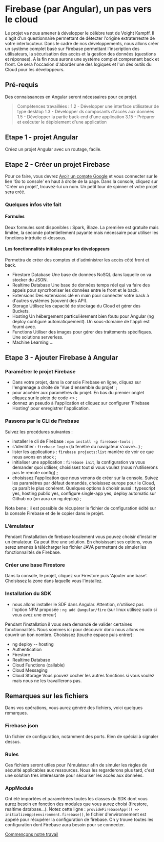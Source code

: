 # Firebase (par Angular), un pas vers le cloud
Le projet va nous amener à développer le célèbre test de Voight Kampff. Il s'agit d'un questionnaire permettant de détecter l'origine extraterrestre de votre interlocuteur. 
Dans le cadre de nos développements, nous allons créer un système complet basé sur Firebase permettant l'inscription des utilisateurs, la sécurisation des accès et la gestion des données (questions et réponses). A la fin nous aurons une système complet comprenant back et front.
Ce sera l'occasion d'aborder une des logiques et l'un des outils du Cloud pour les développeurs.

## Pré-requis
Des connaissances en Angular seront nécessaires pour ce projet.

> Compétences travaillées : 
> 1.2 - Développer une interface utilisateur de type desktop
> 1.3 - Développer ds composants d'accès aux données
> 1.5 - Développer la partie back-end d'une application
> 3.15 - Préparer et exécuter le déploiement d'une application

## Etape 1 - projet Angular
Créez un projet Angular avec un routage, facile.

## Etape 2 - Créer un projet Firebase
Pour ce faire, vous devrez [Avoir un compte Google](https://firebase.google.com/) et vous connecter sur le lien 'Go to console' en haut à droite de la page.
Dans la console, cliquez sur 'Créer un projet', trouvez-lui un nom. Un petit tour de spinner et votre projet sera créé.

### Quelques infos vite fait
#### Formules
Deux formules sont disponibles : Spark, Blaze. La première est gratuite mais limitée, la seconde potentiellement payante mais nécessaire pour utiliser les fonctions intrduite ci-dessous.

#### Les fonctionnalités initiales pour les développeurs
Permettra de créer des comptes et d'administrer les accès côté front et back.
- Firestore Database
Une base de données NoSQL dans laquelle on va stocker du JSON.
- Realtime Database
Une base de données temps réel qui va faire des appels pour syncrhoniser les données entre le front et le back.
- Extensions
Des extensions clé en main pour connecter votre back à d'autres systèmes (souvent des API).
- Storage
Utilisez les capacité de stockage du Cloud et gérer des Buckets.
- Hosting
Un hébergement particulièrement bien foutu pour Angular (ng deploy configuré automatiquement). Un sous-domaine de l'appli est fourni avec.
- Functions
Utiliser des images pour gérer des traitements spécifiques. Une solutions serverless.
- Machine Learning
...

## Etape 3 - Ajouter Firebase à Angular
### Paramétrer le projet Firebase
- Dans votre projet, dans la console Firebase en ligne, cliquez sur l'engrenage a droite de 'Vue d'ensemble du projet' ;
- pour accéder aux paramètres du projet. En bas du premier onglet cliquez sur le picto de code <> ;
- donnez un pseudo à l'application et cliquez sur configurer 'Firebase Hosting' pour enregistrer l'application.

### Passons par le CLI de Firebase
Suivez les procédures suivantes :
- installer le cli de Firebase : `npm install -g firebase-tools` ;
- s'identifier : `firebase login` (la fenêtre du navigateur s'ouvre...) ;
- lister les applications : `firebase projects:list` manière de voir ce que nous avons en stock ;
- initialiser une application : `firebase init`, la configuration va vous demander quoi utiliser, choisissez tout si vous voulez (nous n'utiliserons pas le remote config) ;
- choisissez l'application que nous venons de créer sur la console. Suivez les paramètres par défaut demandés, choisissez europe pour le Cloud, ça paraît le plus cohérent. Quelques options à choisir aussi : typescript yes, hosting public yes, configure single-app yes, deploy automatic sur Github no (on aura un ng deploy) ;

Nota bene : il est possible de récupérer le fichier de configuration édité sur la console Firebase et de le copier dans le projet.

### L'émulateur
Pendant l'installation de firebase localement vous pouvez choisir d'installer un émulateur. Ca peut être une solution. En choisissant ses options, vous serez amenés à télécharger les fichier JAVA permettant de simuler les fonctionnalités de Firebase.

### Créer une base Firestore
Dans la console, le projet, cliquez sur Firestore puis 'Ajouter une base'. Choisissez la zone dans laquelle vous l'installez. 

### Installation du SDK
- nous allons installer le SDF dans Angular. Attention, n'utilisez pas l'option NPM proposée :
`ng add @angular/fire` (sur linux utilisez sudo si vous avez une erreur)

Pendant l'installation il vous sera demandé de valider certaines fonctionnalités. Nous sommes ici pour découvrir donc nous allons en couvrir un bon nombre. Choisissez (touche espace puis entrer):
- ng deploy -- hosting
- Authentication
- Firestore
- Realtime Database
- Cloud Functions (callable)
- Cloud Messaging
- Cloud Storage
Vous pouvez cocher les autres fonctions si vous voulez mais nous ne les travaillerons pas.

## Remarques sur les fichiers
Dans vos opérations, vous aurez généré des fichiers, voici quelques remarques.

### Firebase.json
Un fichier de configuration, notamment des ports. Rien de spécial à signaler dessus.

### Rules
Ces fichiers seront utiles pour l'émulateur afin de simuler les règles de sécurité applicables aux ressources. Nous les regarderons plus tard, c'est une solution très intéressante pour sécuriser les accès aux données.

### AppModule
Ont été importées et paramétrées toutes les classes du SDK dont vous aurez besoin en fonction des modules que vous aurez choisi (firestore, realtime database...).
Notez cette ligne : `provideFirebaseApp(() => initializeApp(environment.firebase))`, le fichier d'environnement est appelé pour récupérer la configuration de firebase. On y trouve toutes les configuration dont Firebase aura besoin pour se connecter.

[Commençons notre travail](./PHASE1.MD)